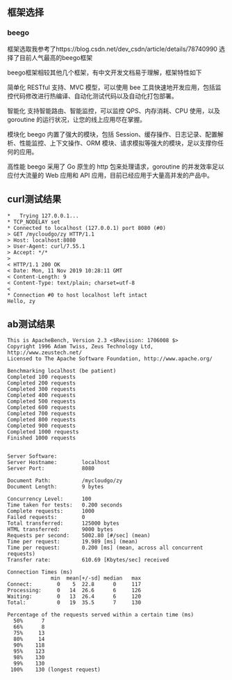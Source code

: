 ## 框架选择
### beego 

框架选取我参考了https://blog.csdn.net/dev_csdn/article/details/78740990
选择了目前人气最高的beego框架

beego框架相较其他几个框架，有中文开发文档易于理解，框架特性如下

简单化
RESTful 支持、MVC 模型，可以使用 bee 工具快速地开发应用，包括监控代码修改进行热编译、自动化测试代码以及自动化打包部署。

智能化
支持智能路由、智能监控，可以监控 QPS、内存消耗、CPU 使用，以及 goroutine 的运行状况，让您的线上应用尽在掌握。

模块化
beego 内置了强大的模块，包括 Session、缓存操作、日志记录、配置解析、性能监控、上下文操作、ORM 模块、请求模拟等强大的模块，足以支撑你任何的应用。

高性能
beego 采用了 Go 原生的 http 包来处理请求，goroutine 的并发效率足以应付大流量的 Web 应用和 API 应用，目前已经应用于大量高并发的产品中。





## curl测试结果
```
*   Trying 127.0.0.1...
* TCP_NODELAY set
* Connected to localhost (127.0.0.1) port 8080 (#0)
> GET /mycloudgo/zy HTTP/1.1
> Host: localhost:8080
> User-Agent: curl/7.55.1
> Accept: */*
> 
< HTTP/1.1 200 OK
< Date: Mon, 11 Nov 2019 10:28:11 GMT
< Content-Length: 9
< Content-Type: text/plain; charset=utf-8
< 
* Connection #0 to host localhost left intact
Hello, zy
```

## ab测试结果
```
This is ApacheBench, Version 2.3 <$Revision: 1706008 $>
Copyright 1996 Adam Twiss, Zeus Technology Ltd, http://www.zeustech.net/
Licensed to The Apache Software Foundation, http://www.apache.org/

Benchmarking localhost (be patient)
Completed 100 requests
Completed 200 requests
Completed 300 requests
Completed 400 requests
Completed 500 requests
Completed 600 requests
Completed 700 requests
Completed 800 requests
Completed 900 requests
Completed 1000 requests
Finished 1000 requests


Server Software:        
Server Hostname:        localhost
Server Port:            8080

Document Path:          /mycloudgo/zy
Document Length:        9 bytes

Concurrency Level:      100
Time taken for tests:   0.200 seconds
Complete requests:      1000
Failed requests:        0
Total transferred:      125000 bytes
HTML transferred:       9000 bytes
Requests per second:    5002.80 [#/sec] (mean)
Time per request:       19.989 [ms] (mean)
Time per request:       0.200 [ms] (mean, across all concurrent requests)
Transfer rate:          610.69 [Kbytes/sec] received

Connection Times (ms)
              min  mean[+/-sd] median   max
Connect:        0    5  22.8      0     117
Processing:     0   14  26.6      6     126
Waiting:        0   13  26.4      6     120
Total:          0   19  35.5      7     130

Percentage of the requests served within a certain time (ms)
  50%      7
  66%      8
  75%     13
  80%     14
  90%    118
  95%    123
  98%    130
  99%    130
 100%    130 (longest request)
```
